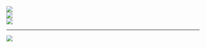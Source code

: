 ![](https://github-readme-stats.vercel.app/api?username=alexn256&theme=dark&hide_border=false&include_all_commits=false&count_private=false)<br/>
![](https://github-readme-streak-stats.herokuapp.com/?user=alexn256&theme=dark&hide_border=false)<br/>
![](https://github-readme-stats.vercel.app/api/top-langs/?username=alexn256&theme=dark&hide_border=false&include_all_commits=false&count_private=false&layout=compact)

---
[![](https://visitcount.itsvg.in/api?id=alexn256&icon=0&color=0)](https://visitcount.itsvg.in)

<!-- Proudly created with GPRM ( https://gprm.itsvg.in ) -->
